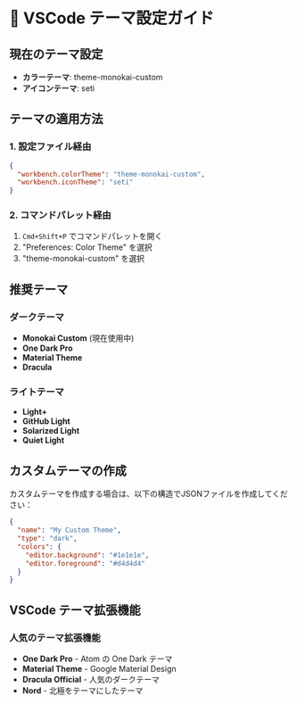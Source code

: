 # 🎨 VSCode テーマ設定ガイド

## 現在のテーマ設定
- **カラーテーマ**: theme-monokai-custom
- **アイコンテーマ**: seti

## テーマの適用方法

### 1. 設定ファイル経由
```json
{
  "workbench.colorTheme": "theme-monokai-custom",
  "workbench.iconTheme": "seti"
}
```

### 2. コマンドパレット経由
1. `Cmd+Shift+P` でコマンドパレットを開く
2. "Preferences: Color Theme" を選択
3. "theme-monokai-custom" を選択

## 推奨テーマ

### ダークテーマ
- **Monokai Custom** (現在使用中)
- **One Dark Pro**
- **Material Theme**
- **Dracula**

### ライトテーマ
- **Light+**
- **GitHub Light**
- **Solarized Light**
- **Quiet Light**

## カスタムテーマの作成

カスタムテーマを作成する場合は、以下の構造でJSONファイルを作成してください：

```json
{
  "name": "My Custom Theme",
  "type": "dark",
  "colors": {
    "editor.background": "#1e1e1e",
    "editor.foreground": "#d4d4d4"
  }
}
```

## VSCode テーマ拡張機能

### 人気のテーマ拡張機能
- **One Dark Pro** - Atom の One Dark テーマ
- **Material Theme** - Google Material Design
- **Dracula Official** - 人気のダークテーマ
- **Nord** - 北極をテーマにしたテーマ
